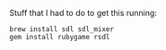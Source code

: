 Stuff that I had to do to get this running:

    brew install sdl sdl_mixer
    gem install rubygame rsdl

